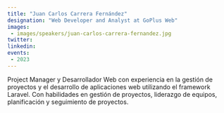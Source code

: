 ```yaml
---
title: "Juan Carlos Carrera Fernández"
designation: "Web Developer and Analyst at GoPlus Web"
images:
 - images/speakers/juan-carlos-carrera-fernandez.jpg
twitter: 
linkedin: 
events:
 - 2023
---
```


Project Manager y Desarrollador Web con experiencia en la gestión de proyectos y el desarrollo de aplicaciones web utilizando el framework Laravel. Con habilidades en gestión de proyectos, liderazgo de equipos, planificación y seguimiento de proyectos.